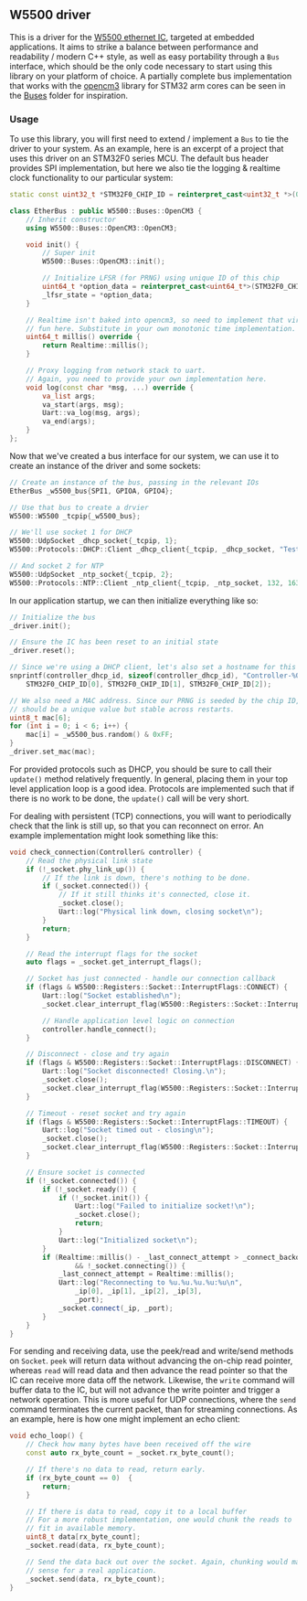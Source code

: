## W5500 driver

This is a driver for the
[W5500 ethernet IC](https://www.wiznet.io/product-item/w5500/),
targeted at embedded applications. It aims
to strike a balance between performance and readability / modern C++ style, as
well as easy portability through a `Bus` interface, which should be the only
code necessary to start using this library on your platform of choice. A
partially complete bus implementation that works with the
[opencm3](https://github.com/libopencm3/libopencm3)
library for STM32 arm cores can be seen in the
[Buses](/include/W5500/Buses)
folder for inspiration.

### Usage

To use this library, you will first need to extend / implement a `Bus` to tie
the driver to your system. As an example, here is an excerpt of a project that
uses this driver on an STM32F0 series MCU. The default bus header provides SPI
implementation, but here we also tie the logging & realtime clock functionality
to our particular system:

```c++
static const uint32_t *STM32F0_CHIP_ID = reinterpret_cast<uint32_t *>(0x1FFFF7AC);

class EtherBus : public W5500::Buses::OpenCM3 {
    // Inherit constructor
    using W5500::Buses::OpenCM3::OpenCM3;

    void init() {
        // Super init
        W5500::Buses::OpenCM3::init();

        // Initialize LFSR (for PRNG) using unique ID of this chip
        uint64_t *option_data = reinterpret_cast<uint64_t*>(STM32F0_CHIP_ID);
        _lfsr_state = *option_data;
    }

    // Realtime isn't baked into opencm3, so need to implement that virtual
    // fun here. Substitute in your own monotonic time implementation.
    uint64_t millis() override {
        return Realtime::millis();
    }

    // Proxy logging from network stack to uart.
    // Again, you need to provide your own implementation here.
    void log(const char *msg, ...) override {
        va_list args;
        va_start(args, msg);
        Uart::va_log(msg, args);
        va_end(args);
    }
};
```

Now that we've created a bus interface for our system, we can use it to create
an instance of the driver and some sockets:

```c++
// Create an instance of the bus, passing in the relevant IOs
EtherBus _w5500_bus{SPI1, GPIOA, GPIO4};

// Use that bus to create a drvier
W5500::W5500 _tcpip{_w5500_bus};

// We'll use socket 1 for DHCP
W5500::UdpSocket _dhcp_socket{_tcpip, 1};
W5500::Protocols::DHCP::Client _dhcp_client{_tcpip, _dhcp_socket, "Test Controller"};

// And socket 2 for NTP
W5500::UdpSocket _ntp_socket{_tcpip, 2};
W5500::Protocols::NTP::Client _ntp_client{_tcpip, _ntp_socket, 132, 163, 96, 1};
```

In our application startup, we can then initialize everything like so:

```c++
// Initialize the bus
_driver.init();

// Ensure the IC has been reset to an initial state
_driver.reset();

// Since we're using a DHCP client, let's also set a hostname for this device
snprintf(controller_dhcp_id, sizeof(controller_dhcp_id), "Controller-%08lx%08lx%08lx",
    STM32F0_CHIP_ID[0], STM32F0_CHIP_ID[1], STM32F0_CHIP_ID[2]);

// We also need a MAC address. Since our PRNG is seeded by the chip ID, this
// should be a unique value but stable across restarts.
uint8_t mac[6];
for (int i = 0; i < 6; i++) {
    mac[i] = _w5500_bus.random() & 0xFF;
}
_driver.set_mac(mac);
```

For provided protocols such as DHCP, you should be sure to call their `update()`
method relatively frequently. In general, placing them in your top level
application loop is a good idea. Protocols are implemented such that if there
is no work to be done, the `update()` call will be very short.

For dealing with persistent (TCP) connections, you will want to periodically
check that the link is still up, so that you can reconnect on error. An example
implementation might look something like this:

```c++
void check_connection(Controller& controller) {
    // Read the physical link state
    if (!_socket.phy_link_up()) {
        // If the link is down, there's nothing to be done.
        if (_socket.connected()) {
            // If it still thinks it's connected, close it.
            _socket.close();
            Uart::log("Physical link down, closing socket\n");
        }
        return;
    }

    // Read the interrupt flags for the socket
    auto flags = _socket.get_interrupt_flags();

    // Socket has just connected - handle our connection callback
    if (flags & W5500::Registers::Socket::InterruptFlags::CONNECT) {
        Uart::log("Socket established\n");
        _socket.clear_interrupt_flag(W5500::Registers::Socket::InterruptFlags::CONNECT);

        // Handle application level logic on connection
        controller.handle_connect();
    }

    // Disconnect - close and try again
    if (flags & W5500::Registers::Socket::InterruptFlags::DISCONNECT) {
        Uart::log("Socket disconnected! Closing.\n");
        _socket.close();
        _socket.clear_interrupt_flag(W5500::Registers::Socket::InterruptFlags::DISCONNECT);
    }

    // Timeout - reset socket and try again
    if (flags & W5500::Registers::Socket::InterruptFlags::TIMEOUT) {
        Uart::log("Socket timed out - closing\n");
        _socket.close();
        _socket.clear_interrupt_flag(W5500::Registers::Socket::InterruptFlags::TIMEOUT);
    }

    // Ensure socket is connected
    if (!_socket.connected()) {
        if (!_socket.ready()) {
            if (!_socket.init()) {
                Uart::log("Failed to initialize socket!\n");
                _socket.close();
                return;
            }
            Uart::log("Initialized socket\n");
        }
        if (Realtime::millis() - _last_connect_attempt > _connect_backoff_ms
                && !_socket.connecting()) {
            _last_connect_attempt = Realtime::millis();
            Uart::log("Reconnecting to %u.%u.%u.%u:%u\n",
                _ip[0], _ip[1], _ip[2], _ip[3],
                _port);
            _socket.connect(_ip, _port);
        }
    }
}
```

For sending and receiving data, use the peek/read and write/send methods on
`Socket`. `peek` will return data without advancing the on-chip read pointer,
whereas `read` will read data and then advance the read pointer so that the IC
can receive more data off the network. Likewise, the `write` command will buffer
data to the IC, but will not advance the write pointer and trigger a network
operation. This is more useful for UDP connections, where the `send` command
terminates the current packet, than for streaming connections.
As an example, here is how one might implement an echo client:

```c++
void echo_loop() {
    // Check how many bytes have been received off the wire
    const auto rx_byte_count = _socket.rx_byte_count();

    // If there's no data to read, return early.
    if (rx_byte_count == 0)  {
        return;
    }

    // If there is data to read, copy it to a local buffer
    // For a more robust implementation, one would chunk the reads to
    // fit in available memory.
    uint8_t data[rx_byte_count];
    _socket.read(data, rx_byte_count);

    // Send the data back out over the socket. Again, chunking would make
    // sense for a real application.
    _socket.send(data, rx_byte_count);
}
```
